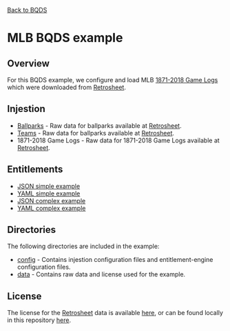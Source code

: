 [Back to BQDS](../../README.md)

# MLB BQDS example

## Overview
For this BQDS example, we configure and load MLB [1871-2018 Game Logs](https://www.retrosheet.org/gamelogs/gl1871_2018.zip) which were downloaded from [Retrosheet](https://www.retrosheet.org/gamelogs/index.html).

## Injestion
- [Ballparks](./data/mlb.ballpark.txt) - Raw data for ballparks available at [Retrosheet](https://www.retrosheet.org/parkcode.txt).
- [Teams](./data/mlb.teams.txt) - Raw data for ballparks available at [Retrosheet](https://www.retrosheet.org/TeamIDs.htm).
- 1871-2018 Game Logs - Raw data for 1871-2018 Game Logs available at [Retrosheet](https://www.retrosheet.org/gamelogs/gl1871_2018.zip).

## Entitlements
- [JSON simple example](./config/simple.json)
- [YAML simple example](./config/simple.yaml)
- [JSON complex example](./config/complex.json)
- [YAML complex example](./config/complex.yaml)

## Directories
The following directories are included in the example:
- [config](./config) - Contains injestion configuration files and entitlement-engine configuration files.
- [data](./data) - Contains raw data and license used for the example.

## License
The license for the [Retrosheet](https://www.retrosheet.org) data is available [here](https://www.retrosheet.org/notice.txt), or can be found locally in this repository [here](./data/RETROSHEET_LICENSE.txt).

